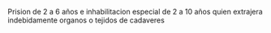 
Prision de 2 a 6 años e inhabilitacion especial de 2 a 10 años quien extrajera indebidamente organos o tejidos de cadaveres